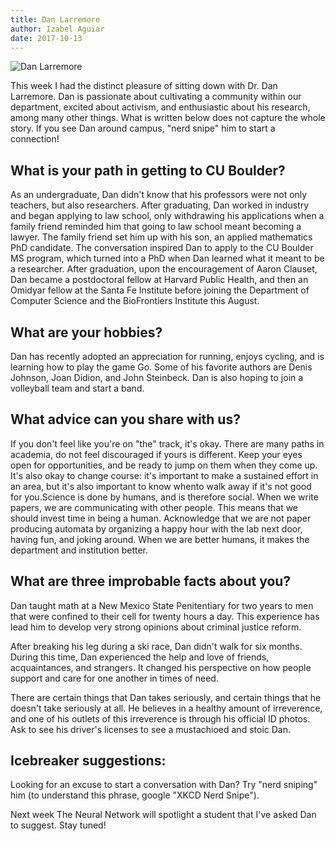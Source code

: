 ```yaml
---
title: Dan Larremore
author: Izabel Aguiar
date: 2017-10-13
---
```


![Dan Larremore](https://www.colorado.edu/cs/sites/default/files/styles/medium/public/article-image/dan-larremore.jpg?itok=4_5TKS0g)

This week I had the distinct pleasure of sitting down with Dr. Dan
Larremore. Dan is passionate about cultivating a community within our
department, excited about activism, and enthusiastic about his research,
among many other things. What is written below does not capture the
whole story. If you see Dan around campus, "nerd snipe" him to start a
connection!

What is your path in getting to CU Boulder?
-------------------------------------------

As an undergraduate, Dan didn't know that his professors were not only
teachers, but also researchers. After graduating, Dan worked in industry
and began applying to law school, only withdrawing his applications when
a family friend reminded him that going to law school meant becoming a
lawyer. The family friend set him up with his son, an applied
mathematics PhD candidate. The conversation inspired Dan to apply to the
CU Boulder MS program, which turned into a PhD when Dan learned what it
meant to be a researcher. After graduation, upon the encouragement of
Aaron Clauset, Dan became a postdoctoral fellow at Harvard Public
Health, and then an Omidyar fellow at the Santa Fe Institute before
joining the Department of Computer Science and the BioFrontiers
Institute this August.

What are your hobbies?
----------------------

Dan has recently adopted an appreciation for running, enjoys cycling,
and is learning how to play the game Go. Some of his favorite authors
are Denis Johnson, Joan Didion, and John Steinbeck. Dan is also hoping
to join a volleyball team and start a band.

What advice can you share with us?
----------------------------------

If you don't feel like you're on "the" track, it's okay. There are many
paths in academia, do not feel discouraged if yours is different. Keep
your eyes open for opportunities, and be ready to jump on them when they
come up. It's also okay to change course: it's important to make a
sustained effort in an area, but it's also important to know whento
walk away if it's not good for you.Science is done by humans, and is
therefore social. When we write papers, we are communicating with other
people. This means that we should invest time in being a human.
Acknowledge that we are not paper producing automata by organizing a
happy hour with the lab next door, having fun, and joking around. When
we are better humans, it makes the department and institution better.

What are three improbable facts about you?
------------------------------------------

Dan taught math at a New Mexico State Penitentiary for two years to men
that were confined to their cell for twenty hours a day. This experience
has lead him to develop very strong opinions about criminal justice
reform.

After breaking his leg during a ski race, Dan didn't walk for six
months. During this time, Dan experienced the help and love of friends,
acquaintances, and strangers. It changed his perspective on how people
support and care for one another in times of need.

There are certain things that Dan takes seriously, and certain things
that he doesn't take seriously at all. He believes in a healthy amount
of irreverence, and one of his outlets of this irreverence is through
his official ID photos. Ask to see his driver's licenses to see a
mustachioed and stoic Dan.

Icebreaker suggestions:
-----------------------

Looking for an excuse to start a conversation with Dan? Try "nerd
sniping" him (to understand this phrase, google "XKCD Nerd Snipe").

Next week The Neural Network will spotlight a student that I've asked
Dan to suggest. Stay tuned!

